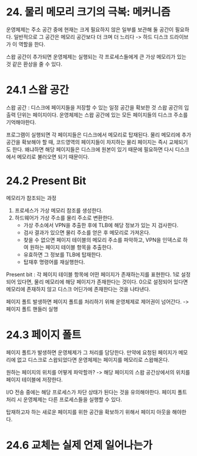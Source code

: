 # 24. 물리 메모리 크기의 극복: 메커니즘
운영체제는 주소 공간 중에 현재는 크게 필요하지 않은 일부를 보관해 둘 공간이 필요하다.
일반적으로 그 공간은 메모리 공간보다 더 크며 더 느리다 -> 하드 디스크 드라이브가 이 역할을 한다.

스왑 공간이 추가되면 운영체제는 실행되는 각 프로세스들에게 큰 가상 메모리가 있는 것 같은 환상을 줄 수 있다.

# 24.1 스왑 공간
스왑 공간 : 디스크에 페이지들을 저장할 수 있는 일정 공간을 확보한 것
스왑 공간의 입출력 단위는 페이지이다.
운영체제는 스왑 공간에 있는 모든 페이지들의 디스크 주소를 기억해야한다.

프로그램이 실행되면 각 페이지들은 디스크에서 메모리로 탑재된다.
물리 메모리에 추가 공간을 확보해야 할 때, 코드영역의 페이지들이 차지하는 물리 페이지는 즉시 교체되기도 한다.
왜냐하면 해당 페이지들은 디스크에 원본이 있기 때문에 필요하면 다시 디스크에서 메모리로 불러오면 되기 때문이다.

# 24.2 Present Bit
메모리가 참조되는 과정
1. 프로세스가 가상 메모리 참조를 생성한다.
2. 하드웨어가 가상 주소를 물리 주소로 변환한다.
   - 가상 주소에서 VPN을 추출한 후에 TLB에 해당 정보가 있는 지 검사한다.
   - 검사 결과가 있으면 물리 주소를 얻은 후 메모리로 가져온다.
   - 찾을 수 없으면 페이지 테이블의 메모리 주소를 파악하고, VPN을 인덱스로 하여 원하는 페이지 테이블 항목을 추출한다.
   - 유효하면 그 정보를 TLB에 탑재한다.
   - 탑재후 명령어를 재실행한다.

Present bit : 각 페이지 테이블 항목에 어떤 페이지가 존재하는지를 표현한다.
1로 설정되어 있다면, 물리 메모리에 해당 페이지가 존재한다는 것이다. 
0으로 설정되어 있다면 메모리에 존재하지 않고 디스크 어딘가에 존재한다는 것을 나타낸다.

페이지 폴트 발생하면 페이지 폴트를 처리하기 위해 운영체제로 제어권이 넘어간다. -> 페이지 폴트 핸들러 실행

# 24.3 페이지 폴트
페이지 폴트가 발생하면 운영체제가 그 처리를 담당한다.
만약에 요청된 페이지가 메모리에 없고 디스크로 스왑되었다면 운영체제는 페이지를 메모리로 스왑해온다.

원하는 페이지의 위치를 어떻게 파악할까?
-> 해당 페이지의 스왑 공간상에서의 위치를 페이지 테이블에 저장한다.

I/O 전송 중에는 해당 프로세스가 차단 상태가 된다는 것을 유의해야한다.
페이지 폴트 처리 시 운영체제는 다른 프로세스들을 실행할 수 있다.

탑재하고자 하는 새로운 페이지를 위한 공간을 확보하기 위해서 페이지 아웃을 해야한다.

# 24.6 교체는 실제 언제 일어나는가

